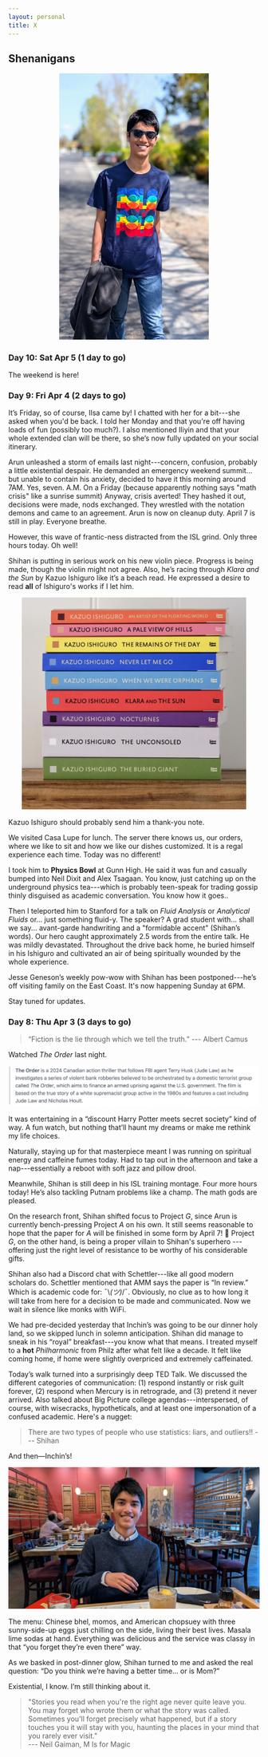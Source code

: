 ```yaml
---
layout: personal
title: X
---
```



## Shenanigans

<center><img src="images/kanungo-mar-2025.jpg" alt="Alt Text" width="300"></center>

### Day 10: Sat Apr 5 (1 day to go)

The weekend is here!

### Day 9: Fri Apr 4 (2 days to go)

It’s Friday, so of course, Ilsa came by! I chatted with her for a bit---she asked when you'd be back. I told her Monday and that 
you're off having loads of fun (possibly too much?). I also mentioned Iliyin and that your whole extended clan will be there, so 
she’s now fully updated on your social itinerary.

Arun unleashed a storm of emails last night---concern, confusion, probably a little existential despair. He demanded an emergency 
weekend summit... but unable to contain his anxiety, decided to have it this morning around 7AM. Yes, seven. A.M. On a Friday 
(because apparently nothing says "math crisis" like a sunrise summit) Anyway, crisis averted! They hashed it out, decisions were made, 
nods exchanged. They wrestled with the notation demons and came to an agreement. Arun is now on cleanup duty. April 7 is still in play. 
Everyone breathe.

However, this wave of frantic-ness distracted from the ISL grind. Only three hours today. Oh well! 

Shihan is putting in serious work on his new violin piece. Progress is being made, though the violin might not agree. Also, he’s racing through 
_Klara and the Sun_ by Kazuo Ishiguro like it’s a beach read. He expressed a desire to read **all** of Ishiguro's works if I let him.

<center><img src="images/ishiguro.png" alt="Alt Text" width="450"></center>

Kazuo Ishiguro should probably send him a thank-you note. 

We visited Casa Lupe for lunch. The server there knows us, our orders, where we like to sit and how we like our dishes customized. It
is a regal experience each time. Today was no different!

I took him to **Physics Bowl** at Gunn High. He said it was fun and casually bumped into Neil Dixit and Alex Tsagaan. You know, just 
catching up on the underground physics tea---which is probably teen-speak for trading gossip thinly disguised as academic conversation. 
You know how it goes.. 

Then I teleported him to Stanford for a talk on _Fluid Analysis_ or _Analytical Fluids_ or... just something fluid-y. The speaker? 
A grad student with... shall we say... avant-garde handwriting and a "formidable accent" (Shihan’s words). Our hero caught approximately 
2.5 words from the entire talk. He was mildly devastated. Throughout the drive back home, he buried himself in his Ishiguro and cultivated
an air of being spiritually wounded by the whole experience.

Jesse Geneson’s weekly pow-wow with Shihan has been postponed---he’s off visiting family on the East Coast. It's now happening Sunday at 6PM. 

Stay tuned for updates.

### Day 8: Thu Apr 3 (3 days to go)

> “Fiction is the lie through which we tell the truth.” --- Albert Camus

Watched _The Order_ last night. 

![order](images/order.png)

It was entertaining in a “discount Harry Potter meets secret society” kind of way. A fun watch, but nothing that’ll haunt my dreams or 
make me rethink my life choices.

Naturally, staying up for that masterpiece meant I was running on spiritual energy and caffeine fumes today. Had to tap out in the afternoon 
and take a nap---essentially a reboot with soft jazz and pillow drool.

Meanwhile, Shihan is still deep in his ISL training montage. Four more hours today!  He’s also tackling Putnam problems like a champ. 
The math gods are pleased.

On the research front, Shihan shifted focus to Project *G*, since Arun is currently bench-pressing Project *A* on his own. It still seems reasonable
to hope that the paper for _A_ will be finished in some form by April 7! 🤞 Project *G*, on the other hand, is being a proper villain to Shihan's superhero
---offering just the right level of resistance to be worthy of his considerable gifts.

Shihan also had a Discord chat with Schettler---like all good modern scholars do.  Schettler mentioned that AMM says the paper is “In review.” Which is 
academic code for: ¯\\_(ツ)_/¯. Obviously, no clue as to how long it will take from here for a decision to be made and communicated. Now we wait in silence 
like monks with WiFi.

We had pre-decided yesterday that Inchin’s was going to be our dinner holy land, so we skipped lunch in solemn anticipation. Shihan did manage to sneak in 
his “royal” breakfast---you know what that means. I treated myself to a **hot** *Philharmonic* from Philz after what felt like a decade. It felt like 
coming home, if home were slightly overpriced and extremely caffeinated. 

Today’s walk turned into a surprisingly deep TED Talk. We discussed the different categories of communication: (1) respond instantly or risk guilt 
forever, (2) respond when Mercury is in retrograde, and (3) pretend it never arrived. Also talked about Big Picture college agendas---interspersed, 
of course, with wisecracks, hypotheticals, and at least one impersonation of a confused academic. Here's a nugget:
> There are two types of people who use statistics: liars, and outliers!! --- Shihan

And then—Inchin’s! 

![sk-inchin](images/sk-inchin.jpg)

The menu: Chinese bhel, momos, and American chopsuey with three sunny-side-up eggs just chilling on the side, living their best lives. 
Masala lime sodas at hand. Everything was delicious and the service was classy in that “you forget they’re even there” way.

As we basked in post-dinner glow, Shihan turned to me and asked the real question: “Do you think we’re having a better time... or is Mom?”

Existential, I know. I’m still thinking about it.

> "Stories you read when you're the right age never quite leave you. You may forget who wrote them or what the story was called.
Sometimes you'll forget precisely what happened, but if a story touches you it will stay with you, haunting the places in your mind
that you rarely ever visit." <br> --- Neil Gaiman, M Is for Magic
